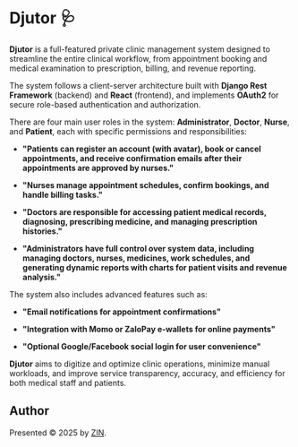 # Djutor 🩺

**Djutor** is a full-featured private clinic management system designed to streamline the entire clinical workflow, from appointment booking and medical examination to prescription, billing, and revenue reporting.

The system follows a client-server architecture built with **Django Rest Framework** (backend) and **React** (frontend), and implements **OAuth2** for secure role-based authentication and authorization.

There are four main user roles in the system: **Administrator**, **Doctor**, **Nurse**, and **Patient**, each with specific permissions and responsibilities:

-   **"Patients can register an account (with avatar), book or cancel appointments, and receive confirmation emails after their appointments are approved by nurses."**

-   **"Nurses manage appointment schedules, confirm bookings, and handle billing tasks."**

-   **"Doctors are responsible for accessing patient medical records, diagnosing, prescribing medicine, and managing prescription histories."**

-   **"Administrators have full control over system data, including managing doctors, nurses, medicines, work schedules, and generating dynamic reports with charts for patient visits and revenue analysis."**

The system also includes advanced features such as:

-   **"Email notifications for appointment confirmations"**

-   **"Integration with Momo or ZaloPay e-wallets for online payments"**

-   **"Optional Google/Facebook social login for user convenience"**

**Djutor** aims to digitize and optimize clinic operations, minimize manual workloads, and improve service transparency, accuracy, and efficiency for both medical staff and patients.

## Author

Presented &copy; 2025 by [ZIN](https://github.com/zin-it-dev).